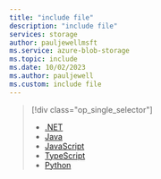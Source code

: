 ```yaml
---
title: "include file"
description: "include file"
services: storage
author: pauljewellmsft
ms.service: azure-blob-storage
ms.topic: include
ms.date: 10/02/2023
ms.author: pauljewell
ms.custom: include file
---
```


> [!div class="op_single_selector"]
>
> - [.NET](../../articles/storage/blobs/storage-blob-container-delete.md)
> - [Java](../../articles/storage/blobs/storage-blob-container-delete-java.md)
> - [JavaScript](../../articles/storage/blobs/storage-blob-container-delete-javascript.md)
> - [TypeScript](../../articles/storage/blobs/storage-blob-container-delete-typescript.md)
> - [Python](../../articles/storage/blobs/storage-blob-container-delete-python.md)